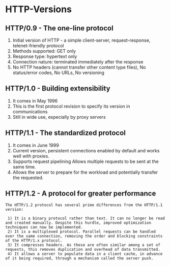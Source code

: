 # HTTP-Versions

## HTTP/0.9 - The one-line protocol
  
  1) Initial version of HTTP - a simple client-server, request-response, telenet-friendly protocol
  2) Methods supported: GET only
  3) Response type: hypertext only
  4) Connection nature: terminated immediately after the response
  5) No HTTP headers (cannot transfer other content type files), No status/error codes, No URLs, No versioning

## HTTP/1.0 - Building extensibility

  1) It comes in May 1996
  2) This is the first protocol revision to specify its version in communications 
  3) Still in wide use, especially by proxy servers
  
  
## HTTP/1.1 - The standardized protocol

  1) It comes in June 1999
  2) Current version, persistent connections enabled by default and works well with proxies.
  3) Supports request pipelining Allows multiple requests to be sent at the same time.
  4) Allows the server to prepare for the workload and potentially transfer the requested.


## HTTP/1.2 - A protocol for greater performance

    The HTTP/1.2 protocol has several prime differences from the HTTP/1.1 version:

     1) It is a binary protocol rather than text. It can no longer be read and created manually. Despite this hurdle, improved optimization techniques can now be implemented.
     2) It is a multiplexed protocol. Parallel requests can be handled over the same connection, removing the order and blocking constraints of the HTTP/1.x protocol.
     3) It compresses headers. As these are often similar among a set of requests, this removes duplication and overhead of data transmitted.
     4) It allows a server to populate data in a client cache, in advance of it being required, through a mechanism called the server push.
